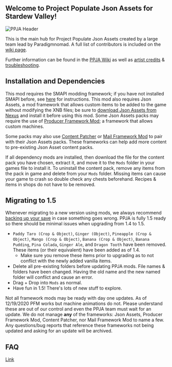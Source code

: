## Welcome to Project Populate Json Assets for Stardew Valley!

![PPJA Header](https://i.imgur.com/HHpqNMs.png)

This is the main hub for Project Populate Json Assets created by a large team lead by Paradigmnomad. A full list of contributors is included on the [wiki page](https://github.com/paradigmnomad/PPJA/wiki/Artist-Credits).

Further information can be found in the [PPJA Wiki](https://github.com/paradigmnomad/PPJA/wiki) as well as [artist credits](https://github.com/paradigmnomad/PPJA/wiki/Artist-Credits) & [troubleshooting](https://github.com/paradigmnomad/PPJA/wiki/Troubleshooting).

## Installation and Dependencies

This mod requires the SMAPI modding framework; if you have not installed SMAPI before, see [here](https://stardewvalleywiki.com/Modding:Player_Guide/Getting_Started#Getting_started) for instructions. This mod also requires Json Assets, a mod framework that allows custom items to be added to the game without modifying the XNB files; be sure to [download Json Assets from Nexus](https://www.nexusmods.com/stardewvalley/mods/1720) and install it before using this mod. Some Json Assets packs may require the use of [Producer Framework Mod](https://www.nexusmods.com/stardewvalley/mods/4970); a framework that allows custom machines.

Some packs may also use [Content Patcher](https://www.nexusmods.com/stardewvalley/mods/1915) or [Mail Framework Mod](https://www.nexusmods.com/stardewvalley/mods/1536) to pair with their Json Assets packs. These frameworks can help add more content to pre-existing Json Asset content packs.

If all dependency mods are installed, then download the file for the content pack you have chosen, extract it, and move it to the `Mods` folder in your games file to install it. To uninstall the content pack, remove any items from the pack in game and delete from your `Mods` folder. Missing items can cause your game to crash so double check any chests beforehand. Recipes & items in shops do not have to be removed.

## Migrating to 1.5

Whenever migrating to a new version using mods, we always recommend [backing up your save](https://stardewvalleywiki.com/Saves) in case something goes wrong. PPJA is fully 1.5 ready so there should be minimal issues when upgrading from 1.4 to 1.5. 

* `Paddy Taro (Crop & Object)`, `Ginger (Object)`, `Pineapple (Crop & Object)`, `Mango (Crop & Object)`, `Banana (Crop & Object)`, `Banana Pudding`, `Pina Colada`, `Ginger Ale`, and `Dragon Tooth` have been removed. These items (or their equivalent) have been added as of 1.4.
	* Make sure you remove these items prior to upgrading as to not conflict with the newly added vanilla items.
* Delete all pre-existing folders before updating PPJA mods. File names & folders have been changed. Having the old name and the new named folder will conflict and cause an error.
* Drag + Drop into `Mods` as normal.
* Have fun in 1.5! There's lots of new stuff to explore.

Not all framework mods may be ready with day one updates. As of 12/19/2020 PFM works but machine animations do not. Please understand these are out of our control and even the PPJA team must wait for an update. We do not manage **any** of the frameworks: Json Assets, Producer Framework Mod, Content Patcher, nor Mail Framework Mod to name a few. Any questions/bug reports that reference these frameworks not being updated and asking for an update will be archived.

## FAQ

[Link](https://github.com/paradigmnomad/PPJA/wiki/Troubleshooting)
